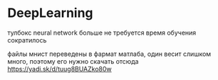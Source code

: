 ﻿# DeepLearning

тулбокс neural network больше не требуется
время обучения сократилось

файлы мнист переведены в фармат матлаба, один весит слишком много, поэтому его нужно скачать отсюда https://yadi.sk/d/tuug8BUAZko80w
